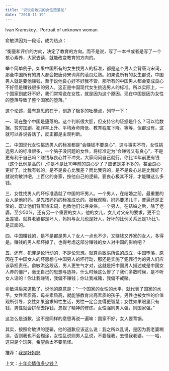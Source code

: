 ```yaml
---
title: "说说俞敏洪的女性堕落论"
date: "2018-11-19"
---
```


Ivan Kramskoy，Portrait of unknown woman

俞敏洪因为一段话，成为热点：

“衡量和评价的方向，决定了教育的方向。而不是说，写了一本书或者是写了一个核心素养，大家去读，就能改变教育的方向的。

举个简单例子，如果中国所有的女生找男人的标准，都是这个男人会背唐诗宋词，那全中国所有的男人都会把唐诗宋词背的滚瓜烂熟。如果说所有的女生都说，中国男人就是要他赚钱，至于说他良心好不好我不管，那所有的中国男人都会变成良心不好但是赚钱很多的男人。这正是中国现代女生挑选男人的标准。所以实际上，一个国家到底好不好，我们常常说在女性，就是因为这个原因。现在中国是因为女性的堕落导致了整个国家的堕落。”

这个论述，最有意思的在于，创造了极多的吐槽点，列举一下：

一、现在整个中国是堕落的。这个判断很大胆，但支持它的证据是什么？可以给数据，贫穷加剧、犯罪率上升、平均寿命降低、教育程度下降、等等，但都没有，这就可以各说各话了，反正都是主观判断。

二、中国现代女性挑选男人的标准都是“会赚钱不要良心”，这与事实不符，女性挑选男人的标准很多，一个脑子没问题的女性，将标准定为“会赚钱又有良心”，不是更有利于自己吗？赚钱与良心并不冲突，大家问问自己就行，你比10年前更有钱（这个比例是高的）,你是不是比10年前的良心少了？应该是差不多的，甚至良心更好了。比我有钱的，是不是良心比我差？而比我穷的，是不是良心总是比我好？就说俞敏洪吧，上百亿的身家，按他自己的逻辑，要良心极其不好，才能赚这么多钱。

三、女性找男人的坏标准造就了中国的坏男人。一个男人，在结婚之前，最重要的女人是他妈妈，是先按妈妈的标准成长的。据我观察，妈妈要求儿子，普遍还是正常的，既让他们背唐诗宋词，也教他们公序良俗。一个男人，在结婚之后，除了老婆，至少50%，还有另一个重要的女人，他的女儿，女儿对父亲的要求，更不会出差错。就算老婆都是坏人，妈妈与女儿也是好人，好坏的比例关系还是1.5比1，是正面的。

四、中国赚钱的，是不是都是男人？女人一点也不少，又赚钱又养家的女人，多得是。赚钱的男人都坏掉了，也得考虑这部分赚钱的女人对中国的影响吧？

五、还有，犯罪是论行动的，不是论思想。就算俞敏洪所说的成立，中国堕落，原因在于中国女人的坏思想与中国男人的坏行动，那还是实施了犯罪行为的男人们应该承担责任。俞敏洪这段话，男人更生气才对，这就是把中国男人描述成是中国女人养的僵尸，毫无自己的思想与选择，什么时候这么惨了？我们多数时候，是不听女人话的！你让我赚钱，我偏不赚钱；你让我戒赌，我偏不戒赌。

俞敏洪后来道歉了，说他的原意是：“一个国家的女性的水平，就代表了国家的水平。女性素质高，母亲素质高，就能够教育出高素质的孩子。男性也被女性的价值观所引导，女性如果追求知性生活，男性一定会变得更智慧；女性如果眼里只有钱，男性就会拼命去挣钱，忽视了精神的修炼。女性强则男人强，则国家强。”

这怎么是道歉，这不是同样的意思再说一遍嘛：国家不好，女人要背锅。

其实，按照俞敏洪的逻辑，他的道歉应该这么说：我之所以乱说，是因为我老婆糊涂，否则我也不会糊涂，女性乱说则男人乱说，不要怪我，去怪我老婆。——哈，这只是个玩笑，希望俞太不要见怪。

推荐：[我是好妈妈](http://mp.weixin.qq.com/s?__biz=MjM5NDU0Mjk2MQ==&mid=2651622346&idx=1&sn=aa7dba2ffe70e25d27f9b42d4bdd50a1&scene=21#wechat_redirect)

上文：[十年恋情值多少钱？](http://mp.weixin.qq.com/s?__biz=MjM5NDU0Mjk2MQ==&mid=2651631582&idx=1&sn=7c718cbc7cf88b27d8788923df544a5d&chksm=bd7e2bc08a09a2d652b17a05ff4d5ae9a4a744954886a0084b0a8af132057bcd45893a7fb415&scene=21#wechat_redirect)
